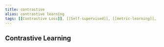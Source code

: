 ```yaml
---
title: contrastive
alias: contrastive learning
tags: [[Contrastive Loss]], [[Self-supervised]], [[metric-learning]], [[Siamese Network]]
---
```

## Contrastive Learning

##